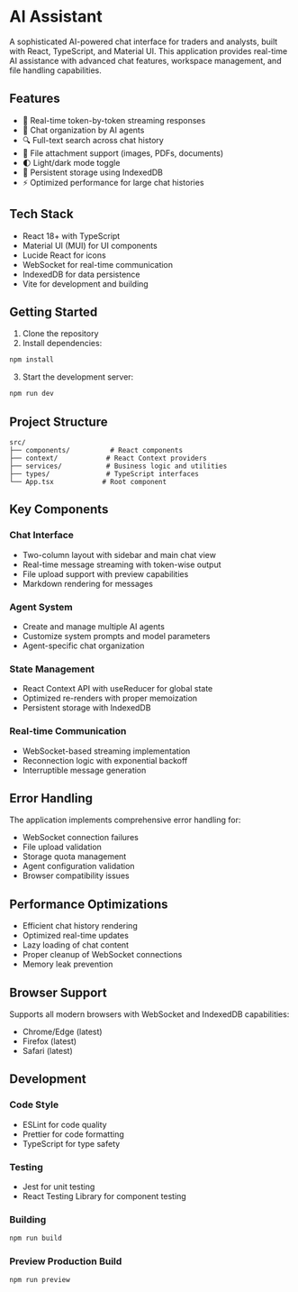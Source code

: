 # AI Assistant

A sophisticated AI-powered chat interface for traders and analysts, built with React, TypeScript, and Material UI. This application provides real-time AI assistance with advanced chat features, workspace management, and file handling capabilities.

## Features

- 💬 Real-time token-by-token streaming responses
- 📁 Chat organization by AI agents
- 🔍 Full-text search across chat history
- 📎 File attachment support (images, PDFs, documents)
- 🌓 Light/dark mode toggle
- 💾 Persistent storage using IndexedDB
- ⚡ Optimized performance for large chat histories

## Tech Stack

- React 18+ with TypeScript
- Material UI (MUI) for UI components
- Lucide React for icons
- WebSocket for real-time communication
- IndexedDB for data persistence
- Vite for development and building

## Getting Started

1. Clone the repository
2. Install dependencies:
```bash
npm install
```
3. Start the development server:
```bash
npm run dev
```

## Project Structure

```
src/
├── components/          # React components
├── context/            # React Context providers
├── services/           # Business logic and utilities
├── types/              # TypeScript interfaces
└── App.tsx            # Root component
```

## Key Components

### Chat Interface
- Two-column layout with sidebar and main chat view
- Real-time message streaming with token-wise output
- File upload support with preview capabilities
- Markdown rendering for messages

### Agent System
- Create and manage multiple AI agents
- Customize system prompts and model parameters
- Agent-specific chat organization

### State Management
- React Context API with useReducer for global state
- Optimized re-renders with proper memoization
- Persistent storage with IndexedDB

### Real-time Communication
- WebSocket-based streaming implementation
- Reconnection logic with exponential backoff
- Interruptible message generation

## Error Handling

The application implements comprehensive error handling for:
- WebSocket connection failures
- File upload validation
- Storage quota management
- Agent configuration validation
- Browser compatibility issues

## Performance Optimizations

- Efficient chat history rendering
- Optimized real-time updates
- Lazy loading of chat content
- Proper cleanup of WebSocket connections
- Memory leak prevention

## Browser Support

Supports all modern browsers with WebSocket and IndexedDB capabilities:
- Chrome/Edge (latest)
- Firefox (latest)
- Safari (latest)

## Development

### Code Style
- ESLint for code quality
- Prettier for code formatting
- TypeScript for type safety

### Testing
- Jest for unit testing
- React Testing Library for component testing

### Building
```bash
npm run build
```

### Preview Production Build
```bash
npm run preview
```
